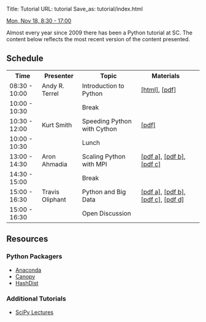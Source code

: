 Title: Tutorial
URL: tutorial
Save_as: tutorial/index.html

[Mon, Nov 18, 8:30 - 17:00](http://sc13.supercomputing.org/schedule/event_detail.php?evid=tut174)

Almost every year since 2009 there has been a Python tutorial at SC.  The content below reflects the most recent version of the content presented.

## Schedule

<table>
<tr><th>Time</th><th>Presenter</th><th>Topic</th><th>Materials</th></tr>
<tr><td>08:30 - 10:00</td><td>Andy R. Terrel</td><td>Introduction to
Python</td><td><a
href="/static/tutorial/IntroducingPython/slides/1_Intro.html">[html]</a>, <a href="/static/tutorial/IntroducingPython/slides/1_Intro.pdf">[pdf]</a></td></tr>
<tr><td>10:00 - 10:30</td><td></td><td>Break</td><td></td></tr>
<tr><td>10:30 - 12:00</td><td>Kurt Smith</td><td>Speeding Python with Cython</td><td><a href="/static/tutorial/SpeedingPython/slides/2_Cython.pdf">[pdf]</a><td></td></tr>
<tr><td>10:00 - 10:30</td><td></td><td>Lunch</td></td></tr>
<tr><td>13:00 - 14:30</td><td>Aron Ahmadia</td><td>Scaling Python with MPI</td><td><a href="/static/tutorial/ScalingPython/slides/3a_ScalingPython.pdf">[pdf a]</a>, <a href="/static/tutorial/ScalingPython/slides/3b_petsc4py_tutorial.pdf">[pdf b]</a>, <a href="/static/tutorial/ScalingPython/slides/3c_PyClaw.pdf">[pdf c]</a></td></tr>
<tr><td>14:30 - 15:00</td><td></td><td>Break</td><td></td></tr>
<tr><td>15:00 - 16:30</td><td>Travis Oliphant</td><td>Python and Big Data</td><td><a href="/static/tutorial/DataPython/slides/4a_Data_Pandas.pdf">[pdf a]</a>, <a href="/static/tutorial/DataPython/slides/4b_MapReduce.pdf">[pdf b]</a>, <a href="/static/tutorial/DataPython/slides/4c_IPCluster.pdf">[pdf c]</a>, <a href="/static/tutorial/DataPython/slides/4d_Data_Exploration.pdf">[pdf d]</a></td></tr>
<tr><td>15:00 - 16:30</td><td></td><td>Open Discussion</td><td></td></tr>
</table>

## Resources

### Python Packagers

* [Anaconda](http://docs.continuum.io/anaconda/)
* [Canopy](https://www.enthought.com/products/canopy/)
* [HashDist](http://hashdist.readthedocs.org/en/latest/)

### Additional Tutorials

* [SciPy Lectures](http://scipy-lectures.github.io/)
